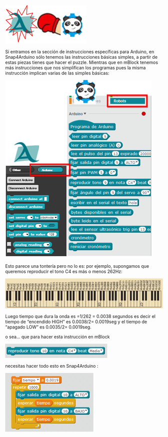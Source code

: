 ![](/images/image18.png)

Si entramos en la sección de instrucciones específicas para Arduino, en Snap4Arduino sólo tenemos las instrucciones básicas simples, a partir de estas piezas tienes que hacer el puzzle. Mientras que en mBlock tenemos más instrucciones que nos simplifican los programas pues la misma instrucción implican varias de las simples básicas:

![](/images/image58.png) 

Esto parece una tontería pero no lo es: por ejemplo, supongamos que queremos reproducir el tono C4 es más o menos 262Hz:

![](/images/image85.png)

Luego tiempo que dura la onda es =1/262 = 0.0038 segundos es decir el tiempo de “encendido HIGH” es 0.0038/2= 0.0019seg y el tiempo de “apagado LOW” es  0.0035/2= 0.0019seg.

o sea… que para hacer esta instrucción en mBlock

![](/images/image51.png)

necesitas hacer todo esto en Snap4Arduino :

![](/assets/tonoC4malo.png)

